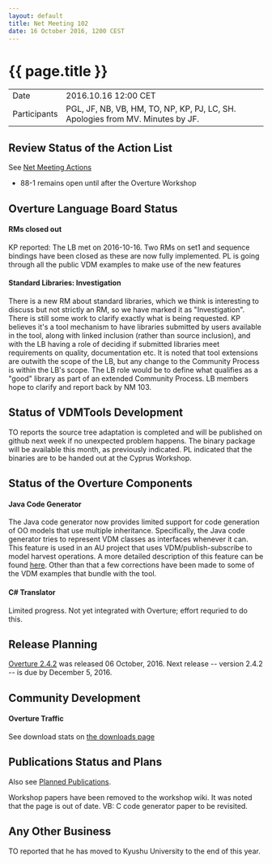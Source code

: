 ```yaml
---
layout: default
title: Net Meeting 102
date: 16 October 2016, 1200 CEST
---
```


<script src="https://code.jquery.com/jquery-1.11.1.min.js">
</script>
<script src="/javascripts/edit.js"></script>
<script>setEditButonNm();</script>

# {{ page.title }}

|||
|---|---|
| Date | 2016.10.16 12:00 CET |
| Participants | PGL, JF, NB, VB, HM, TO, NP, KP, PJ, LC, SH. Apologies from MV. Minutes by JF. |


## Review Status of the Action List

See [Net Meeting Actions](https://github.com/overturetool/overturetool.github.io/issues?q=is%3Aopen+is%3Aissue+label%3A%22action+net-meeting%22)

* 88-1 remains open until after the Overture Workshop


## Overture Language Board Status

#### RMs closed out
KP reported: The LB met on 2016-10-16. Two RMs on set1 and sequence bindings have been closed as these are now fully implemented. PL is going through all the public VDM examples to make use of the new features

#### Standard Libraries: Investigation
There is a new RM about standard libraries, which we think is interesting to discuss but not strictly an RM, so we have marked it as "Investigation". There is still some work to clarify exactly what is being requested. KP believes it's a tool mechanism to have libraries submitted by users available in the tool, along with linked inclusion (rather than source inclusion), and with the LB having a role of deciding if submitted libraries meet requirements on quality, documentation etc. It is noted that tool extensions are outwith the scope of the LB, but any change to the Community Process is within the LB's scope. The LB role would be to define what qualifies as a "good" library as part of an extended Community Process. LB members hope to clarify and report back by NM 103. 


## Status of VDMTools Development
TO reports the source tree adaptation is completed and will be published on github next week if no unexpected problem happens. The binary package will be available this month, as previously indicated. PL indicated that the binaries are to be handed out at the Cyprus Workshop.


##  Status of the Overture Components

#### Java Code Generator 
The Java code generator now provides limited support for code generation of OO models that use multiple inheritance. Specifically, the Java code generator tries to represent VDM classes as interfaces whenever it can. This feature is used in an AU project that uses VDM/publish-subscribe to model harvest operations. A more detailed description of this feature can be found [here](https://github.com/overturetool/overture/issues/606). Other than that a few corrections have been made to some of the VDM examples that bundle with the tool.

#### C# Translator 
Limited progress. Not yet integrated with Overture; effort requried to do this.  

##  Release Planning

[Overture 2.4.2](https://github.com/overturetool/overture/releases/tag/Release%2F2.4.2) was released 06 October, 2016. Next release -- version 2.4.2 -- is due by December 5, 2016.


##  Community Development

#### Overture Traffic

See download stats on [the downloads page](https://www.overturetool.org/download/)

##  Publications Status and Plans

Also see [Planned Publications](https://www.overturetool.org/publications/PlannedPublications.html).

Workshop papers have been removed to the workshop wiki. It was noted that the page is out of date. 
VB: C code generator paper to be revisited. 

##  Any Other Business

TO reported that he has moved to Kyushu University to the end of this year. 

<div id="edit_page_div"></div>
